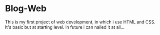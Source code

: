 # Blog-Web
This is my first project of web development, in which i use HTML and CSS. It's basic but at starting level. In future i can nailed it at all...
